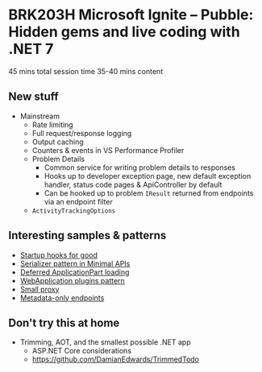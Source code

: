 # BRK203H Microsoft Ignite – Pubble: Hidden gems and live coding with .NET 7

45 mins total session time
35-40 mins content

## New stuff

- Mainstream
  - Rate limiting
  - Full request/response logging
  - Output caching
  - Counters & events in VS Performance Profiler
  - Problem Details
    - Common service for writing problem details to responses
    - Hooks up to developer exception page, new default exception handler, status code pages & ApiController by default
    - Can be hooked up to problem `IResult` returned from endpoints via an endpoint filter
  - `ActivityTrackingOptions`

## Interesting samples & patterns

- [Startup hooks for good](StartupHookTarget)
- [Serializer pattern in Minimal APIs](CustomSerializeMinimalApis)
- [Deferred ApplicationPart loading](DynamicApplicationParts)
- [WebApplication plugins pattern](https://github.com/davidfowl/WebApplicationPlugins)
- [Small proxy](YarpProxy)
- [Metadata-only endpoints](https://github.com/DamianEdwards/AspNetCorePathAuthorization)

## Don't try this at home

- Trimming, AOT, and the smallest possible .NET app
  - ASP.NET Core considerations
  - https://github.com/DamianEdwards/TrimmedTodo

